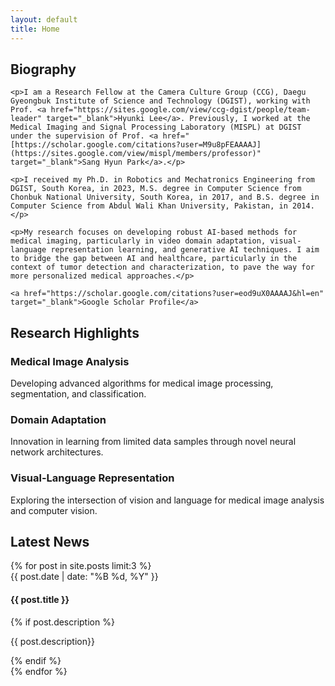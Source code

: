 ```yaml
---
layout: default
title: Home
---
```


<div class="section intro reveal">
    <h2 class="gradient-text">Biography</h2>

    <p>I am a Research Fellow at the Camera Culture Group (CCG), Daegu Gyeongbuk Institute of Science and Technology (DGIST), working with Prof. <a href="https://sites.google.com/view/ccg-dgist/people/team-leader" target="_blank">Hyunki Lee</a>. Previously, I worked at the Medical Imaging and Signal Processing Laboratory (MISPL) at DGIST under the supervision of Prof. <a href="[https://scholar.google.com/citations?user=M9u8pFEAAAAJ](https://sites.google.com/view/mispl/members/professor)" target="_blank">Sang Hyun Park</a>.</p>

    <p>I received my Ph.D. in Robotics and Mechatronics Engineering from DGIST, South Korea, in 2023, M.S. degree in Computer Science from Chonbuk National University, South Korea, in 2017, and B.S. degree in Computer Science from Abdul Wali Khan University, Pakistan, in 2014.</p>

    <p>My research focuses on developing robust AI-based methods for medical imaging, particularly in video domain adaptation, visual-language representation learning, and generative AI techniques. I aim to bridge the gap between AI and healthcare, particularly in the context of tumor detection and characterization, to pave the way for more personalized medical approaches.</p>

    <a href="https://scholar.google.com/citations?user=eod9uX0AAAAJ&hl=en" target="_blank">Google Scholar Profile</a>
</div>

<div class="section highlights">
    <h2 class="gradient-text">Research Highlights</h2>
    <div class="highlight-grid">
        <div class="highlight-card">
            <h3>Medical Image Analysis</h3>
            <p>Developing advanced algorithms for medical image processing, segmentation, and classification.</p>
        </div>
        <div class="highlight-card">
            <h3>Domain Adaptation</h3>
            <p>Innovation in learning from limited data samples through novel neural network architectures.</p>
        </div>
        <div class="highlight-card">
            <h3>Visual-Language Representation</h3>
            <p>Exploring the intersection of vision and language for medical image analysis and computer vision.</p>
        </div>
    </div>
</div>

<div class="section news">
    <h2 class="gradient-text">Latest News</h2>
    {% for post in site.posts limit:3 %}
    <div class="news-item">
        <span class="news-date">{{ post.date | date: "%B %d, %Y" }}</span>
        <h4>{{ post.title }}</h4>
          {% if post.description %}
            <p>{{ post.description}}</p>
          {% endif %}
    </div>
    {% endfor %}
</div>
